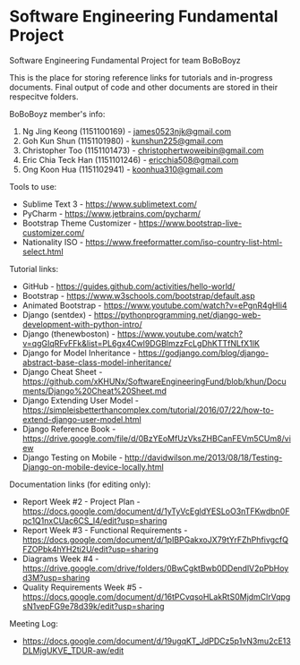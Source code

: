 # Software Engineering Fundamental Project
Software Engineering Fundamental Project for team BoBoBoyz

This is the place for storing reference links for tutorials and in-progress documents. Final output of code and other documents are stored in their respecitve folders.

BoBoBoyz member's info:
1) Ng Jing Keong (1151100169) - james0523njk@gmail.com
2) Goh Kun Shun (1151101980) - kunshun225@gmail.com
3) Christopher Too (1151101473) - christophertwoweibin@gmail.com
4) Eric Chia Teck Han (1151101246) - ericchia508@gmail.com
5) Ong Koon Hua (1151102941) - koonhua310@gmail.com

Tools to use:
- Sublime Text 3 - https://www.sublimetext.com/
- PyCharm - https://www.jetbrains.com/pycharm/
- Bootstrap Theme Customizer - https://www.bootstrap-live-customizer.com/
- Nationality ISO - https://www.freeformatter.com/iso-country-list-html-select.html

Tutorial links:
  - GitHub - https://guides.github.com/activities/hello-world/
  - Bootstrap - https://www.w3schools.com/bootstrap/default.asp
  - Animated Bootstrap - https://www.youtube.com/watch?v=ePgnR4gHIi4
  - Django (sentdex) - https://pythonprogramming.net/django-web-development-with-python-intro/
  - Django (thenewboston) - https://www.youtube.com/watch?v=qgGIqRFvFFk&list=PL6gx4Cwl9DGBlmzzFcLgDhKTTfNLfX1IK
  - Django for Model Inheritance - https://godjango.com/blog/django-abstract-base-class-model-inheritance/
  - Django Cheat Sheet - https://github.com/xKHUNx/SoftwareEngineeringFund/blob/khun/Documents/Django%20Cheat%20Sheet.md
  - Django Extending User Model - https://simpleisbetterthancomplex.com/tutorial/2016/07/22/how-to-extend-django-user-model.html
  - Django Reference Book -https://drive.google.com/file/d/0BzYEoMfUzVksZHBCanFEVm5CUm8/view
  - Django Testing on Mobile - http://davidwilson.me/2013/08/18/Testing-Django-on-mobile-device-locally.html

Documentation links (for editing only):
- Report Week #2 - Project Plan - https://docs.google.com/document/d/1yTyVcEgldYESLoO3nTFKwdbn0Fpc1Q1nxCUac6CS_I4/edit?usp=sharing
- Report Week #3 - Functional Requirements - https://docs.google.com/document/d/1pIBPGakxoJX79tYrFZhPhfivgcfQFZOPbk4hYH2ti2U/edit?usp=sharing
- Diagrams Week #4 - https://drive.google.com/drive/folders/0BwCgktBwb0DDendlV2pPbHoyd3M?usp=sharing
- Quality Requirements Week #5 - https://docs.google.com/document/d/16tPCvqsoHLakRtS0MjdmClrVqpgsN1vepFG9e78d39k/edit?usp=sharing

Meeting Log:
- https://docs.google.com/document/d/19ugqKT_JdPDCz5p1vN3mu2cE13DLMjgUKVE_TDUR-aw/edit
